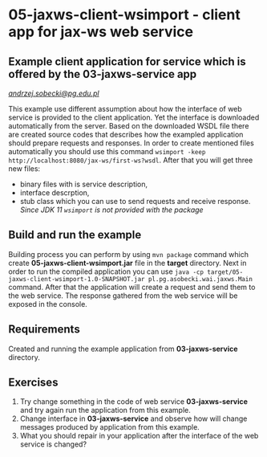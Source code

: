 # 05-jaxws-client-wsimport - client app for jax-ws web service
## Example client application for service which is offered by the 03-jaxws-service app
*andrzej.sobecki@pg.edu.pl*

This example use different assumption about how the interface of web service is provided to the client application. Yet the interface is downloaded automatically from the server. Based on the downloaded WSDL file there are created source codes that describes how the exampled application should prepare requests and responses. In order to create mentioned files automatically you should use this command `wsimport -keep http://localhost:8080/jax-ws/first-ws?wsdl`. After that you will get three new files:
- binary files with is service description,
- interface descrption,
- stub class which you can use to send requests and receive response.
*Since JDK 11 `wsimport` is not provided with the package*

## Build and run the example
Building process you can perform by using `mvn package` command which create **05-jaxws-client-wsimport.jar** file in the **target** directory. Next in order to run the compiled application you can use `java -cp target/05-jaxws-client-wsimport-1.0-SNAPSHOT.jar pl.pg.asobecki.wai.jaxws.Main` command. After that the application will create a request and send them to the web service. The response gathered from the web service will be exposed in the console.

## Requirements
Created and running the example application from **03-jaxws-service** directory. 

## Exercises
1. Try change something in the code of web service **03-jaxws-service** and try again run the application from this example.
2. Change interface in **03-jaxws-service** and observe how will change messages produced by application from this example.
3. What you should repair in your application after the interface of the web service is changed?